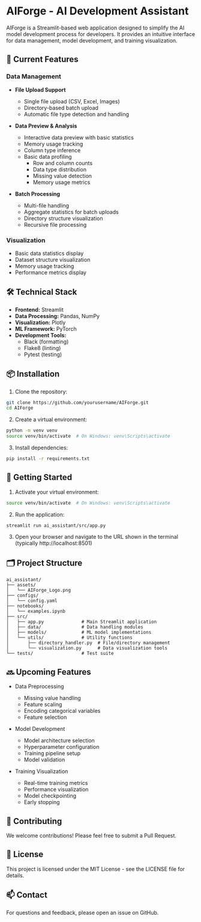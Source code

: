 # AIForge - AI Development Assistant

AIForge is a Streamlit-based web application designed to simplify the AI model development process for developers. It provides an intuitive interface for data management, model development, and training visualization.

## 🚀 Current Features

### Data Management
- **File Upload Support**
  - Single file upload (CSV, Excel, Images)
  - Directory-based batch upload
  - Automatic file type detection and handling

- **Data Preview & Analysis**
  - Interactive data preview with basic statistics
  - Memory usage tracking
  - Column type inference
  - Basic data profiling
    - Row and column counts
    - Data type distribution
    - Missing value detection
    - Memory usage metrics

- **Batch Processing**
  - Multi-file handling
  - Aggregate statistics for batch uploads
  - Directory structure visualization
  - Recursive file processing

### Visualization
- Basic data statistics display
- Dataset structure visualization
- Memory usage tracking
- Performance metrics display

## 🛠 Technical Stack

- **Frontend:** Streamlit
- **Data Processing:** Pandas, NumPy
- **Visualization:** Plotly
- **ML Framework:** PyTorch
- **Development Tools:** 
  - Black (formatting)
  - Flake8 (linting)
  - Pytest (testing)

## 📦 Installation

1. Clone the repository:
```bash
git clone https://github.com/yourusername/AIForge.git
cd AIForge
```

2. Create a virtual environment:
```bash
python -m venv venv
source venv/bin/activate  # On Windows: venv\Scripts\activate
```

3. Install dependencies:
```bash
pip install -r requirements.txt
```

## 🚀 Getting Started

1. Activate your virtual environment:
```bash
source venv/bin/activate  # On Windows: venv\Scripts\activate
```

2. Run the application:
```bash
streamlit run ai_assistant/src/app.py
```

3. Open your browser and navigate to the URL shown in the terminal (typically http://localhost:8501)

## 🗂 Project Structure

```
ai_assistant/
├── assets/
│   └── AIForge_Logo.png
├── configs/
│   └── config.yaml
├── notebooks/
│   └── examples.ipynb
├── src/
│   ├── app.py              # Main Streamlit application
│   ├── data/               # Data handling modules
│   ├── models/             # ML model implementations
│   └── utils/              # Utility functions
│       ├── directory_handler.py  # File/directory management
│       └── visualization.py      # Data visualization tools
└── tests/                  # Test suite
```

## 🔜 Upcoming Features

- Data Preprocessing
  - Missing value handling
  - Feature scaling
  - Encoding categorical variables
  - Feature selection

- Model Development
  - Model architecture selection
  - Hyperparameter configuration
  - Training pipeline setup
  - Model validation

- Training Visualization
  - Real-time training metrics
  - Performance visualization
  - Model checkpointing
  - Early stopping

## 🤝 Contributing

We welcome contributions! Please feel free to submit a Pull Request.

## 📄 License

This project is licensed under the MIT License - see the LICENSE file for details.

## 📫 Contact

For questions and feedback, please open an issue on GitHub.